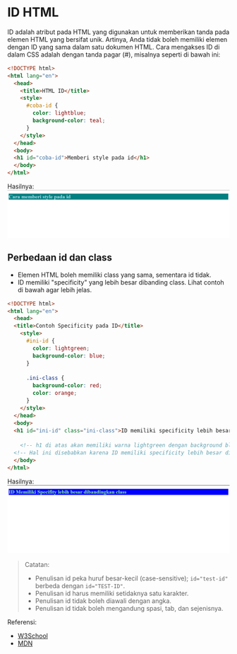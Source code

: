# ID HTML

ID adalah atribut pada HTML yang digunakan untuk memberikan tanda pada elemen HTML yang bersifat unik.
Artinya, Anda tidak boleh memiliki elemen dengan ID yang sama dalam satu dokumen HTML. Cara mengakses
ID di dalam CSS adalah dengan tanda pagar (#), misalnya seperti di bawah ini:

```html
<!DOCTYPE html>
<html lang="en">
  <head>
    <title>HTML ID</title>
    <style>
      #coba-id {
        color: lightblue;
        background-color: teal;
      }
    </style>
  </head>
  <body>
  <h1 id="coba-id">Memberi style pada id</h1>
  </body>
</html>
```

Hasilnya:
![Cara memberi style pada ID](img/cara-memberi-style-pada-id.png)

## Perbedaan id dan class

- Elemen HTML boleh memiliki class yang sama, sementara id tidak.
- ID memiliki "specificity" yang lebih besar dibanding class. Lihat contoh di bawah agar lebih jelas.

```html
<!DOCTYPE html>
<html lang="en">
  <head>
  <title>Contoh Specificity pada ID</title>
    <style>
      #ini-id {
        color: lightgreen;
        background-color: blue;
      }

      .ini-class {
        background-color: red;
        color: orange;
      }
    </style>
  </head>
  <body>
  <h1 id="ini-id" class="ini-class">ID memiliki specificity lebih besar dibanding class</h1>

    <!-- h1 di atas akan memiliki warna lightgreen dengan background blue, sesuai dengan style yang diberikan pada ID. -->
  <!-- Hal ini disebabkan karena ID memiliki specificity lebih besar dibanding class. -->
  </body>
</html>
```

Hasilnya:
![Specificity Pada ID](img/specifity-pada-id.png)

> Catatan:
>
> - Penulisan id peka huruf besar-kecil (case-sensitive); `id="test-id"` berbeda dengan `id="TEST-ID"`.
> - Penulisan id harus memiliki setidaknya satu karakter.
> - Penulisan id tidak boleh diawali dengan angka.
> - Penulisan id tidak boleh mengandung spasi, tab, dan sejenisnya.

Referensi:

- [W3School](https://www.w3schools.com/html/html_id.asp)
- [MDN](https://developer.mozilla.org/en-US/docs/Web/HTML/Global_attributes/id)
